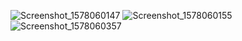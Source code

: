 ![Screenshot_1578060147](https://user-images.githubusercontent.com/44028234/72074031-bd3d3b00-3323-11ea-89ae-3ae53e7afe79.png)
![Screenshot_1578060155](https://user-images.githubusercontent.com/44028234/72074032-bd3d3b00-3323-11ea-9d81-b430cfe273c1.png)
![Screenshot_1578060357](https://user-images.githubusercontent.com/44028234/72074033-bd3d3b00-3323-11ea-9eab-9587c0176236.png)
